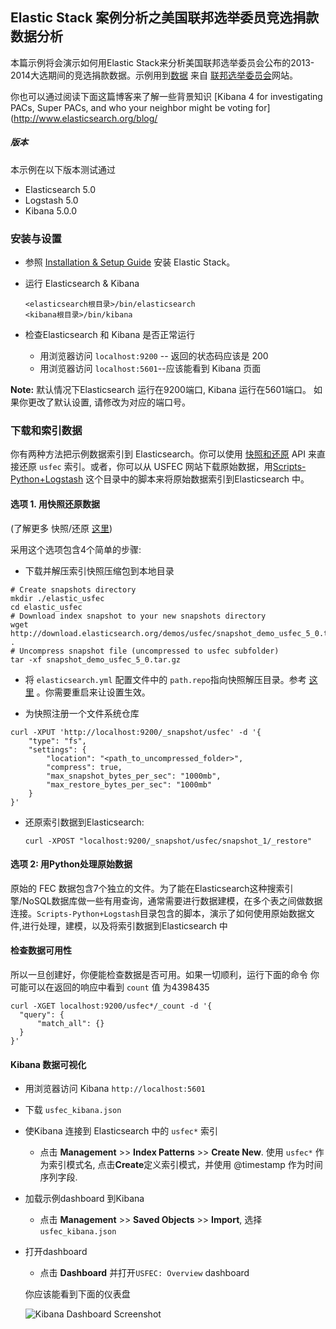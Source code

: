 ## Elastic Stack 案例分析之美国联邦选举委员竞选捐款数据分析

本篇示例将会演示如何用Elastic Stack来分析美国联邦选举委员会公布的2013-2014大选期间的竞选捐款数据。示例用到[数据](http://www.fec.gov/finance/disclosure/ftpdet.shtml#a2013_2014) 来自 [联邦选举委员会](http://www.fec.gov/finance/disclosure/ftpdet.shtml)网站。

你也可以通过阅读下面这篇博客来了解一些背景知识
[Kibana 4 for investigating PACs, Super PACs, and who your neighbor might be voting for](http://www.elasticsearch.org/blog/

##### 版本
本示例在以下版本测试通过

- Elasticsearch 5.0
- Logstash 5.0
- Kibana 5.0.0

### 安装与设置
* 参照 [Installation & Setup Guide]() 安装 Elastic Stack。

* 运行 Elasticsearch & Kibana
  ```
  <elasticsearch根目录>/bin/elasticsearch
  <kibana根目录>/bin/kibana
  ```

* 检查Elasticsearch 和 Kibana 是否正常运行
  - 用浏览器访问 `localhost:9200` -- 返回的状态码应该是 200 
  - 用浏览器访问 `localhost:5601`--应该能看到 Kibana 页面

 **Note:** 默认情况下Elasticsearch 运行在9200端口, Kibana 运行在5601端口。 如果你更改了默认设置, 请修改为对应的端口号。


### 下载和索引数据

你有两种方法把示例数据索引到 Elasticsearch。你可以使用 [快照和还原](https://www.elastic.co/guide/en/elasticsearch/reference/current/modules-snapshots.html) API 来直接还原 `usfec` 索引。或者，你可以从 USFEC 网站下载原始数据，用[Scripts-Python+Logstash](https://github.com/elastic/examples/tree/master/ElasticStack_usfec/Scripts-Python+Logstash) 这个目录中的脚本来将原始数据索引到Elasticsearch 中。


#### 选项 1. 用快照还原数据
(了解更多 快照/还原 [这里](https://www.elastic.co/guide/en/elasticsearch/reference/current/modules-snapshots.html))

采用这个选项包含4个简单的步骤:

  * 下载并解压索引快照压缩包到本地目录
  
  ```shell
  # Create snapshots directory
  mkdir ./elastic_usfec
  cd elastic_usfec
  # Download index snapshot to your new snapshots directory
  wget http://download.elasticsearch.org/demos/usfec/snapshot_demo_usfec_5_0.tar.gz .
  # Uncompress snapshot file (uncompressed to usfec subfolder)
  tar -xf snapshot_demo_usfec_5_0.tar.gz
  ```
  * 将 `elasticsearch.yml` 配置文件中的 `path.repo`指向快照解压目录。参考 [这里](https://www.elastic.co/guide/en/elasticsearch/reference/current/modules-snapshots.html#_shared_file_system_repository) 。你需要重启来让设置生效。

  * 为快照注册一个文件系统仓库
  ```shell
  curl -XPUT 'http://localhost:9200/_snapshot/usfec' -d '{
      "type": "fs",
      "settings": {
          "location": "<path_to_uncompressed_folder>",
          "compress": true,
          "max_snapshot_bytes_per_sec": "1000mb",
          "max_restore_bytes_per_sec": "1000mb"
      }
  }'
  ```

  * 还原索引数据到Elasticsearch:
    ```shell
    curl -XPOST "localhost:9200/_snapshot/usfec/snapshot_1/_restore"
    ```


#### 选项 2: 用Python处理原始数据

原始的 FEC 数据包含7个独立的文件。为了能在Elasticsearch这种搜索引擎/NoSQL数据库做一些有用查询，通常需要进行数据建模，在多个表之间做数据连接。`Scripts-Python+Logstash`目录包含的脚本，演示了如何使用原始数据文件,进行处理，建模，以及将索引数据到Elasticsearch 中

#### 检查数据可用性

所以一旦创建好，你便能检查数据是否可用。如果一切顺利，运行下面的命令 你可能可以在返回的响应中看到 `count` 值 为4398435 

  ```shell
  curl -XGET localhost:9200/usfec*/_count -d '{
  	"query": {
  		"match_all": {}
  	}
  }'
  ```

####  Kibana 数据可视化
* 用浏览器访问 Kibana `http://localhost:5601`
* 下载 `usfec_kibana.json` 
* 使Kibana 连接到 Elasticsearch 中的 `usfec*` 索引
    * 点击 **Management**  >> **Index Patterns**  >> **Create New**. 使用 `usfec*` 作为索引模式名, 点击**Create**定义索引模式，并使用 @timestamp 作为时间序列字段.
* 加载示例dashboard 到Kibana
    * 点击 **Management**  >> **Saved Objects**  >> **Import**, 选择`usfec_kibana.json`
* 打开dashboard
    * 点击 **Dashboard** 并打开`USFEC: Overview` dashboard

    你应该能看到下面的仪表盘

    ![Kibana Dashboard Screenshot](https://github.com/elastic/examples/blob/master/ElasticStack_usfec/usfec_dashboard.jpg?raw=true)
